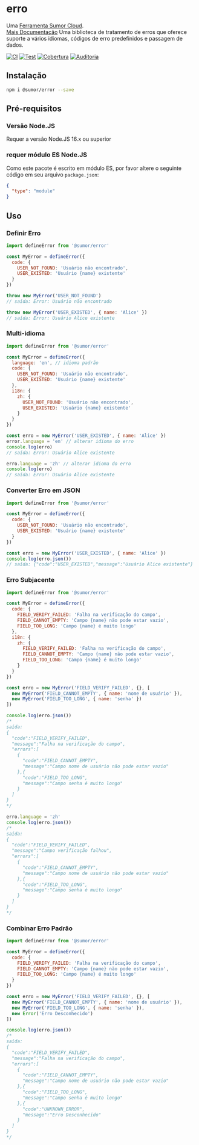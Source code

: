 # erro

Uma [Ferramenta Sumor Cloud](https://sumor.cloud).  
[Mais Documentação](https://sumor.cloud/error)
Uma biblioteca de tratamento de erros que oferece suporte a vários idiomas, códigos de erro predefinidos e passagem de dados.

[![CI](https://github.com/sumor-cloud/error/actions/workflows/ci.yml/badge.svg)](https://github.com/sumor-cloud/error/actions/workflows/ci.yml)
[![Test](https://github.com/sumor-cloud/error/actions/workflows/ut.yml/badge.svg)](https://github.com/sumor-cloud/error/actions/workflows/ut.yml)
[![Cobertura](https://github.com/sumor-cloud/error/actions/workflows/coverage.yml/badge.svg)](https://github.com/sumor-cloud/error/actions/workflows/coverage.yml)
[![Auditoria](https://github.com/sumor-cloud/error/actions/workflows/audit.yml/badge.svg)](https://github.com/sumor-cloud/error/actions/workflows/audit.yml)

## Instalação

```bash
npm i @sumor/error --save
```

## Pré-requisitos

### Versão Node.JS

Requer a versão Node.JS 16.x ou superior

### requer módulo ES Node.JS

Como este pacote é escrito em módulo ES, por favor altere o seguinte código em seu arquivo `package.json`:

```json
{
  "type": "module"
}
```

## Uso

### Definir Erro

```js
import defineError from '@sumor/error'

const MyError = defineError({
  code: {
    USER_NOT_FOUND: 'Usuário não encontrado',
    USER_EXISTED: 'Usuário {name} existente'
  }
})

throw new MyError('USER_NOT_FOUND')
// saída: Error: Usuário não encontrado

throw new MyError('USER_EXISTED', { name: 'Alice' })
// saída: Error: Usuário Alice existente
```

### Multi-idioma

```js
import defineError from '@sumor/error'

const MyError = defineError({
  language: 'en', // idioma padrão
  code: {
    USER_NOT_FOUND: 'Usuário não encontrado',
    USER_EXISTED: 'Usuário {name} existente'
  },
  i18n: {
    zh: {
      USER_NOT_FOUND: 'Usuário não encontrado',
      USER_EXISTED: 'Usuário {name} existente'
    }
  }
})

const erro = new MyError('USER_EXISTED', { name: 'Alice' })
error.language = 'en' // alterar idioma do erro
console.log(erro)
// saída: Error: Usuário Alice existente

erro.language = 'zh' // alterar idioma do erro
console.log(erro)
// saída: Error: Usuário Alice existente
```

### Converter Erro em JSON

```js
import defineError from '@sumor/error'

const MyError = defineError({
  code: {
    USER_NOT_FOUND: 'Usuário não encontrado',
    USER_EXISTED: 'Usuário {name} existente'
  }
})

const erro = new MyError('USER_EXISTED', { name: 'Alice' })
console.log(erro.json())
// saída: {"code":"USER_EXISTED","message":"Usuário Alice existente"}
```

### Erro Subjacente

```js
import defineError from '@sumor/error'

const MyError = defineError({
  code: {
    FIELD_VERIFY_FAILED: 'Falha na verificação do campo',
    FIELD_CANNOT_EMPTY: 'Campo {name} não pode estar vazio',
    FIELD_TOO_LONG: 'Campo {name} é muito longo'
  },
  i18n: {
    zh: {
      FIELD_VERIFY_FAILED: 'Falha na verificação do campo',
      FIELD_CANNOT_EMPTY: 'Campo {name} não pode estar vazio',
      FIELD_TOO_LONG: 'Campo {name} é muito longo'
    }
  }
})

const erro = new MyError('FIELD_VERIFY_FAILED', {}, [
  new MyError('FIELD_CANNOT_EMPTY', { name: 'nome de usuário' }),
  new MyError('FIELD_TOO_LONG', { name: 'senha' })
])

console.log(erro.json())
/* 
saída: 
{
  "code":"FIELD_VERIFY_FAILED",
  "message":"Falha na verificação do campo",
  "errors":[
    {
      "code":"FIELD_CANNOT_EMPTY",
      "message":"Campo nome de usuário não pode estar vazio"
    },{
      "code":"FIELD_TOO_LONG",
      "message":"Campo senha é muito longo"
    }
  ]
}
*/

erro.language = 'zh'
console.log(erro.json())
/*
saída:
{
  "code":"FIELD_VERIFY_FAILED",
  "message":"Campo verificação falhou",
  "errors":[
    {
      "code":"FIELD_CANNOT_EMPTY",
      "message":"Campo nome de usuário não pode estar vazio"
    },{
      "code":"FIELD_TOO_LONG",
      "message":"Campo senha é muito longo"
    }
  ]
}
*/
```

### Combinar Erro Padrão

```js
import defineError from '@sumor/error'

const MyError = defineError({
  code: {
    FIELD_VERIFY_FAILED: 'Falha na verificação do campo',
    FIELD_CANNOT_EMPTY: 'Campo {name} não pode estar vazio',
    FIELD_TOO_LONG: 'Campo {name} é muito longo'
  }
})

const erro = new MyError('FIELD_VERIFY_FAILED', {}, [
  new MyError('FIELD_CANNOT_EMPTY', { name: 'nome de usuário' }),
  new MyError('FIELD_TOO_LONG', { name: 'senha' }),
  new Error('Erro Desconhecido')
])

console.log(erro.json())
/*
saída:
{
  "code":"FIELD_VERIFY_FAILED",
  "message":"Falha na verificação do campo",
  "errors":[
    {
      "code":"FIELD_CANNOT_EMPTY",
      "message":"Campo nome de usuário não pode estar vazio"
    },{
      "code":"FIELD_TOO_LONG",
      "message":"Campo senha é muito longo"
    },{
      "code":"UNKNOWN_ERROR",
      "message":"Erro Desconhecido"
    }
  ]
}
*/
```
